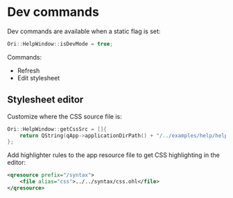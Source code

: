 # Dev commands

Dev commands are available when a static flag is set:

```c++
Ori::HelpWindow::isDevMode = true;
```

Commands:

- Refresh
- Edit stylesheet

## Stylesheet editor

Customize where the CSS source file is:

```c++
Ori::HelpWindow::getCssSrc = []{
    return QString(qApp->applicationDirPath() + "/../examples/help/help.css");
};
```

Add highlighter rules to the app resource file to get CSS highlighting in the editor:

```xml
<qresource prefix="/syntax">
    <file alias="css">../../syntax/css.ohl</file>
</qresource>
```
